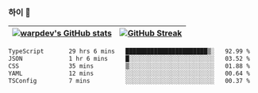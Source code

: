 
### 하이 👋
[![warpdev's GitHub stats](https://github-readme-stats.vercel.app/api?username=warpdev&show_icons=true&theme=vue-dark)](#) |[![GitHub Streak](https://github-readme-streak-stats.herokuapp.com/?user=warpdev&theme=dark)](#)
--- | --- |
<!--START_SECTION:waka-->

```txt
TypeScript       29 hrs 6 mins   ███████████████████████▒░   92.99 %
JSON             1 hr 6 mins     █░░░░░░░░░░░░░░░░░░░░░░░░   03.52 %
CSS              35 mins         ▒░░░░░░░░░░░░░░░░░░░░░░░░   01.88 %
YAML             12 mins         ░░░░░░░░░░░░░░░░░░░░░░░░░   00.64 %
TSConfig         7 mins          ░░░░░░░░░░░░░░░░░░░░░░░░░   00.37 %
```

<!--END_SECTION:waka-->

<!--
**warpdev/warpdev** is a ✨ _special_ ✨ repository because its `README.md` (this file) appears on your GitHub profile.

Here are some ideas to get you started:

- 🔭 I’m currently working on ...
- 🌱 I’m currently learning ...
- 👯 I’m looking to collaborate on ...
- 🤔 I’m looking for help with ...
- 💬 Ask me about ...
- 📫 How to reach me: ...
- 😄 Pronouns: ...
- ⚡ Fun fact: ...
-->
